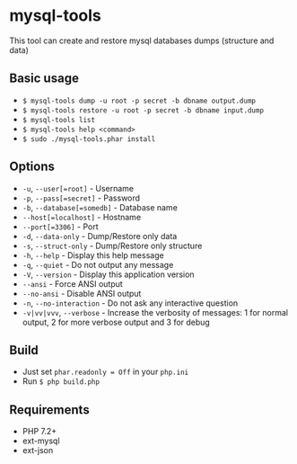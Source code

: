 # mysql-tools
This tool can create and restore mysql databases dumps (structure and data)

Basic usage
-----------
* `$ mysql-tools dump -u root -p secret -b dbname output.dump`
* `$ mysql-tools restore -u root -p secret -b dbname input.dump`
* `$ mysql-tools list`
* `$ mysql-tools help <command>`
* `$ sudo ./mysql-tools.phar install`

Options
-------
* `-u`, `--user[=root]` - Username
* `-p`, `--pass[=secret]` - Password
* `-b`, `--database[=somedb]` - Database name
* `--host[=localhost]` - Hostname
* `--port[=3306]` - Port
* `-d`, `--data-only` - Dump/Restore only data
* `-s`, `--struct-only` - Dump/Restore only structure
* `-h`, `--help` - Display this help message
* `-q`, `--quiet` - Do not output any message
* `-V`, `--version` - Display this application version
* `--ansi` - Force ANSI output
* `--no-ansi` - Disable ANSI output
* `-n`, `--no-interaction` - Do not ask any interactive question
* `-v|vv|vvv`, `--verbose` - Increase the verbosity of messages: 1 for normal output, 2 for more verbose output and 3 for debug

Build
-----
* Just set `phar.readonly = Off` in your `php.ini`
* Run `$ php build.php`

Requirements
------------
* PHP 7.2+
* ext-mysql
* ext-json

